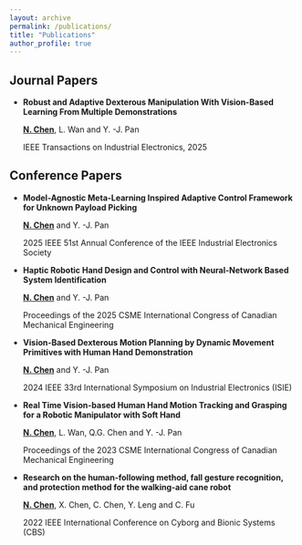 ```yaml
---
layout: archive
permalink: /publications/
title: "Publications"
author_profile: true
---
```


## Journal Papers

- **Robust and Adaptive Dexterous Manipulation With Vision-Based Learning From Multiple Demonstrations**
  
  **<ins>N. Chen</ins>**, L. Wan and Y. -J. Pan

  IEEE Transactions on Industrial Electronics, 2025


## Conference Papers

- **Model-Agnostic Meta-Learning Inspired Adaptive Control Framework for Unknown Payload Picking**
  
  **<ins>N. Chen</ins>** and Y. -J. Pan

  2025 IEEE 51st Annual Conference of the IEEE Industrial Electronics Society

- **Haptic Robotic Hand Design and Control with Neural-Network Based System Identification**
  
  **<ins>N. Chen</ins>** and Y. -J. Pan

  Proceedings of the 2025 CSME International Congress of Canadian Mechanical Engineering

- **Vision-Based Dexterous Motion Planning by Dynamic Movement Primitives with Human Hand Demonstration**
  
  **<ins>N. Chen</ins>** and Y. -J. Pan

  2024 IEEE 33rd International Symposium on Industrial Electronics (ISIE)

- **Real Time Vision-based Human Hand Motion Tracking and Grasping for a Robotic Manipulator with Soft Hand**
  
  **<ins>N. Chen</ins>**, L. Wan, Q.G. Chen and Y. -J. Pan

  Proceedings of the 2023 CSME International Congress of Canadian Mechanical Engineering

- **Research on the human-following method, fall gesture recognition, and protection method for the walking-aid cane robot**
  
  **<ins>N. Chen</ins>**, X. Chen, C. Chen, Y. Leng and C. Fu

  2022 IEEE International Conference on Cyborg and Bionic Systems (CBS)

